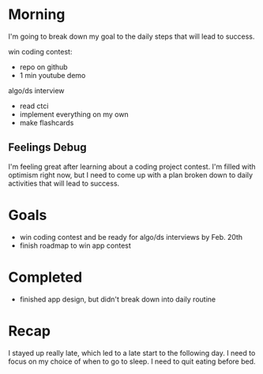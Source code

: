 # Morning
I'm going to break down my goal to the daily steps that will lead to success.

win coding contest:
- repo on github
- 1 min youtube demo


algo/ds interview
- read ctci
- implement everything on my own
- make flashcards
## Feelings Debug
I'm feeling great after learning about a coding project contest. I'm filled with optimism right now, but I need to come up with a plan broken down to daily activities that will lead to success.
# Goals
- win coding contest and be ready for algo/ds interviews by Feb. 20th
- finish roadmap to win app contest
# Completed
- finished app design, but didn't break down into daily routine
# Recap
I stayed up really late, which led to a late start to the following day. I need to focus on my choice of when to go to sleep. I need to quit eating before bed. 
